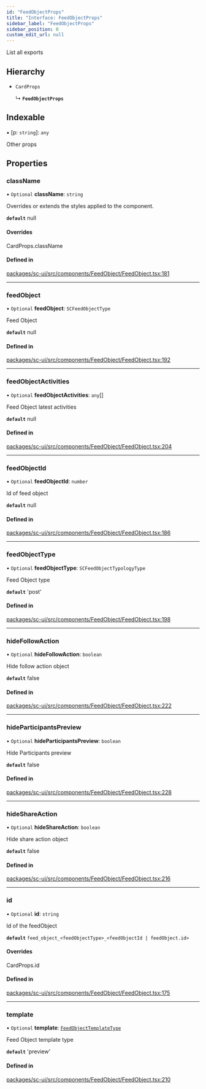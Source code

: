 ```yaml
---
id: "FeedObjectProps"
title: "Interface: FeedObjectProps"
sidebar_label: "FeedObjectProps"
sidebar_position: 0
custom_edit_url: null
---
```


List all exports

## Hierarchy

- `CardProps`

  ↳ **`FeedObjectProps`**

## Indexable

▪ [p: `string`]: `any`

Other props

## Properties

### className

• `Optional` **className**: `string`

Overrides or extends the styles applied to the component.

**`default`** null

#### Overrides

CardProps.className

#### Defined in

[packages/sc-ui/src/components/FeedObject/FeedObject.tsx:181](https://github.com/selfcommunity/community-ui/blob/8bbb33c/packages/sc-ui/src/components/FeedObject/FeedObject.tsx#L181)

___

### feedObject

• `Optional` **feedObject**: `SCFeedObjectType`

Feed Object

**`default`** null

#### Defined in

[packages/sc-ui/src/components/FeedObject/FeedObject.tsx:192](https://github.com/selfcommunity/community-ui/blob/8bbb33c/packages/sc-ui/src/components/FeedObject/FeedObject.tsx#L192)

___

### feedObjectActivities

• `Optional` **feedObjectActivities**: `any`[]

Feed Object latest activities

**`default`** null

#### Defined in

[packages/sc-ui/src/components/FeedObject/FeedObject.tsx:204](https://github.com/selfcommunity/community-ui/blob/8bbb33c/packages/sc-ui/src/components/FeedObject/FeedObject.tsx#L204)

___

### feedObjectId

• `Optional` **feedObjectId**: `number`

Id of feed object

**`default`** null

#### Defined in

[packages/sc-ui/src/components/FeedObject/FeedObject.tsx:186](https://github.com/selfcommunity/community-ui/blob/8bbb33c/packages/sc-ui/src/components/FeedObject/FeedObject.tsx#L186)

___

### feedObjectType

• `Optional` **feedObjectType**: `SCFeedObjectTypologyType`

Feed Object type

**`default`** 'post'

#### Defined in

[packages/sc-ui/src/components/FeedObject/FeedObject.tsx:198](https://github.com/selfcommunity/community-ui/blob/8bbb33c/packages/sc-ui/src/components/FeedObject/FeedObject.tsx#L198)

___

### hideFollowAction

• `Optional` **hideFollowAction**: `boolean`

Hide follow action object

**`default`** false

#### Defined in

[packages/sc-ui/src/components/FeedObject/FeedObject.tsx:222](https://github.com/selfcommunity/community-ui/blob/8bbb33c/packages/sc-ui/src/components/FeedObject/FeedObject.tsx#L222)

___

### hideParticipantsPreview

• `Optional` **hideParticipantsPreview**: `boolean`

Hide Participants preview

**`default`** false

#### Defined in

[packages/sc-ui/src/components/FeedObject/FeedObject.tsx:228](https://github.com/selfcommunity/community-ui/blob/8bbb33c/packages/sc-ui/src/components/FeedObject/FeedObject.tsx#L228)

___

### hideShareAction

• `Optional` **hideShareAction**: `boolean`

Hide share action object

**`default`** false

#### Defined in

[packages/sc-ui/src/components/FeedObject/FeedObject.tsx:216](https://github.com/selfcommunity/community-ui/blob/8bbb33c/packages/sc-ui/src/components/FeedObject/FeedObject.tsx#L216)

___

### id

• `Optional` **id**: `string`

Id of the feedObject

**`default`** `feed_object_<feedObjectType>_<feedObjectId | feedObject.id>`

#### Overrides

CardProps.id

#### Defined in

[packages/sc-ui/src/components/FeedObject/FeedObject.tsx:175](https://github.com/selfcommunity/community-ui/blob/8bbb33c/packages/sc-ui/src/components/FeedObject/FeedObject.tsx#L175)

___

### template

• `Optional` **template**: [`FeedObjectTemplateType`](../enums/FeedObjectTemplateType)

Feed Object template type

**`default`** 'preview'

#### Defined in

[packages/sc-ui/src/components/FeedObject/FeedObject.tsx:210](https://github.com/selfcommunity/community-ui/blob/8bbb33c/packages/sc-ui/src/components/FeedObject/FeedObject.tsx#L210)
